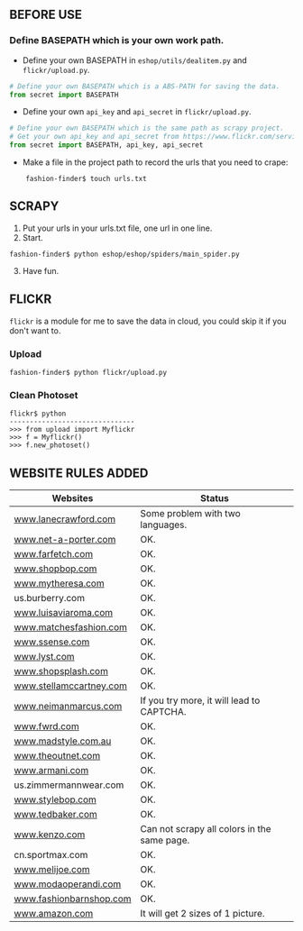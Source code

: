 ## BEFORE USE
### Define BASEPATH which is your own work path.

* Define your own BASEPATH in `eshop/utils/dealitem.py` and `flickr/upload.py`.
```Python
# Define your own BASEPATH which is a ABS-PATH for saving the data.
from secret import BASEPATH
```

* Define your own `api_key` and `api_secret` in `flickr/upload.py`.
```Python
# Define your own BASEPATH which is the same path as scrapy project.
# Get your own api_key and api_secret from https://www.flickr.com/services/api/.
from secret import BASEPATH, api_key, api_secret
```

* Make a file in the project path to record the urls that you need to crape:
```
    fashion-finder$ touch urls.txt
```

## SCRAPY

1. Put your urls in your urls.txt file, one url in one line.
2. Start.
```
fashion-finder$ python eshop/eshop/spiders/main_spider.py
```
3. Have fun.

## FLICKR
`flickr` is a module for me to save the data in cloud, you could skip it if you don't want to.

### Upload
```
fashion-finder$ python flickr/upload.py
```

### Clean Photoset
```
flickr$ python
-------------------------------
>>> from upload import Myflickr
>>> f = Myflickr()
>>> f.new_photoset()
```


## WEBSITE RULES ADDED

|                Websites | Status                 |
|-------------------------|------------------------|
| www.lanecrawford.com | Some problem with two languages. |
| www.net-a-porter.com | OK. |
| www.farfetch.com | OK. |
| www.shopbop.com | OK. |
| www.mytheresa.com | OK. |
| us.burberry.com | OK. |
| www.luisaviaroma.com | OK. |
| www.matchesfashion.com | OK. |
| www.ssense.com | OK. |
| www.lyst.com | OK. |
| www.shopsplash.com | OK. |
| www.stellamccartney.com | OK. |
| www.neimanmarcus.com | If you try more, it will lead to CAPTCHA. |
| www.fwrd.com | OK. |
| www.madstyle.com.au | OK. |
| www.theoutnet.com | OK. |
| www.armani.com | OK. |
| us.zimmermannwear.com | OK. |
| www.stylebop.com | OK. |
| www.tedbaker.com | OK. |
| www.kenzo.com | Can not scrapy all colors in the same page. |
| cn.sportmax.com | OK. |
| www.melijoe.com | OK. |
| www.modaoperandi.com | OK. |
| www.fashionbarnshop.com | OK. |
| www.amazon.com | It will get 2 sizes of 1 picture. |
